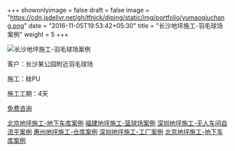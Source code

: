 +++
showonlyimage = false
draft = false
image = "https://cdn.jsdelivr.net/gh/tfnick/diping/static/img/portfolio/yumaoqiuchang.png"
date = "2016-11-05T19:53:42+05:30"
title = "长沙地坪施工-羽毛球场案例"
weight = 5
+++

![长沙地坪施工-羽毛球场案例](https://cdn.jsdelivr.net/gh/tfnick/diping/static/img/portfolio/yumaoqiuchang.png)


客户：长沙某公园附近羽毛球场

施工：硅PU 

施工工期：4天


[免费咨询](/contact/)

[北京地坪施工-地下车库案例](/portfolio/beijingdipingshigong/)
[福建地坪施工-篮球场案例](/portfolio/fujiandipingshigong/)
[深圳地坪施工-无人车间自流平案例](/portfolio/shenzhengdipingshigong-2/)
[惠州地坪施工-仓库案例](/portfolio/huizhoudipingshigong/)
[深圳地坪施工-工厂案例](/portfolio/shenzhengdipingshigong-1/)
[北京地坪施工-地下车库案例](/portfolio/beijingdipingshigong/)


